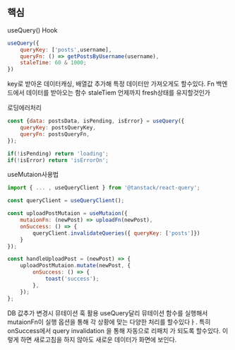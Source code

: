 ## 핵심

useQuery() Hook
```js
useQuery({
	queryKey: ['posts',username],
	queryFn: () => getPostsByUsername(username),
	staleTime: 60 & 1000;
})
```
key로 받아온 데이터캐싱, 배열값 추가해 특정 데이터만  가져오게도 할수있다.
Fn 백엔드에서 데이터를 받아오는 함수
staleTiem 언제까지 fresh상태를 유지할것인가

로딩에러처리
```js
const {data: postsData, isPending, isError} = useQuery({
	queryKey: postsQueryKey,
	queryFn: postsQueryFn,
});

if(!isPending) return 'loading';
if(!isError) return 'isErrorOn';
```

useMutaion사용법
```js
import { ... , useQueryClient } from '@tanstack/react-query';

const queryClient = useQueryClient();

const uploadPostMutaion = useMutaion({
	mutaionFn: (newPost) => uploadFn(newPost),
	onSuccess: () => {
		queryClient.invalidateQueries({ queryKey: ['posts']})	
	}	
});

const handleUploadPost = (newPost) => {
	uploadPostMutaion.mutate(newPost, {
		onSuccess: () => {
			toast('success');	
		},
	});
};
```
DB 값추가 변경시 뮤테이션 훅 활용
useQuery달리 뮤테이션 함수를 실행해서 mutaionFn이 실행
옵션을 통해 각 상황에 맞는 다양한 처리를  할수있다ㅏ.
특히 onSuccess에서  query invalidation 을 통해 자동으로 리패치 가 되도록 할수있다. 이렇게 하면 새로고침을 하지 않아도 새로운 데이터가 화면에 보인다.